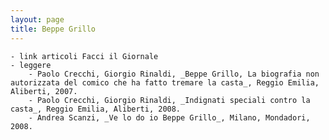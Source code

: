 ```yaml
---
layout: page
title: Beppe Grillo
---
```


    - link articoli Facci il Giornale
    - leggere
        - Paolo Crecchi, Giorgio Rinaldi, _Beppe Grillo, La biografia non autorizzata del comico che ha fatto tremare la casta_, Reggio Emilia, Aliberti, 2007.
        - Paolo Crecchi, Giorgio Rinaldi, _Indignati speciali contro la casta_, Reggio Emilia, Aliberti, 2008.
        - Andrea Scanzi, _Ve lo do io Beppe Grillo_, Milano, Mondadori, 2008.

